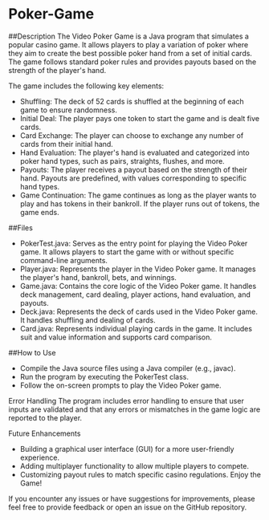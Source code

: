 # Poker-Game
##Description
The Video Poker Game is a Java program that simulates a popular casino game. It allows players to play a variation of poker where they aim to create the best possible poker hand from a set of initial cards. The game follows standard poker rules and provides payouts based on the strength of the player's hand.

The game includes the following key elements:
- Shuffling: The deck of 52 cards is shuffled at the beginning of each game to ensure randomness.
- Initial Deal: The player pays one token to start the game and is dealt five cards.
- Card Exchange: The player can choose to exchange any number of cards from their initial hand.
- Hand Evaluation: The player's hand is evaluated and categorized into poker hand types, such as pairs, straights, flushes, and more.
- Payouts: The player receives a payout based on the strength of their hand. Payouts are predefined, with values corresponding to specific hand types.
- Game Continuation: The game continues as long as the player wants to play and has tokens in their bankroll. If the player runs out of tokens, the game ends.

##Files
- PokerTest.java: Serves as the entry point for playing the Video Poker game. It allows players to start the game with or without specific command-line arguments.
- Player.java: Represents the player in the Video Poker game. It manages the player's hand, bankroll, bets, and winnings.
- Game.java: Contains the core logic of the Video Poker game. It handles deck management, card dealing, player actions, hand evaluation, and payouts.
- Deck.java: Represents the deck of cards used in the Video Poker game. It handles shuffling and dealing of cards.
- Card.java: Represents individual playing cards in the game. It includes suit and value information and supports card comparison.

##How to Use
- Compile the Java source files using a Java compiler (e.g., javac).
- Run the program by executing the PokerTest class.
- Follow the on-screen prompts to play the Video Poker game.

Error Handling
The program includes error handling to ensure that user inputs are validated and that any errors or mismatches in the game logic are reported to the player.

Future Enhancements
- Building a graphical user interface (GUI) for a more user-friendly experience.
- Adding multiplayer functionality to allow multiple players to compete.
- Customizing payout rules to match specific casino regulations.
Enjoy the Game!

If you encounter any issues or have suggestions for improvements, please feel free to provide feedback or open an issue on the GitHub repository.

